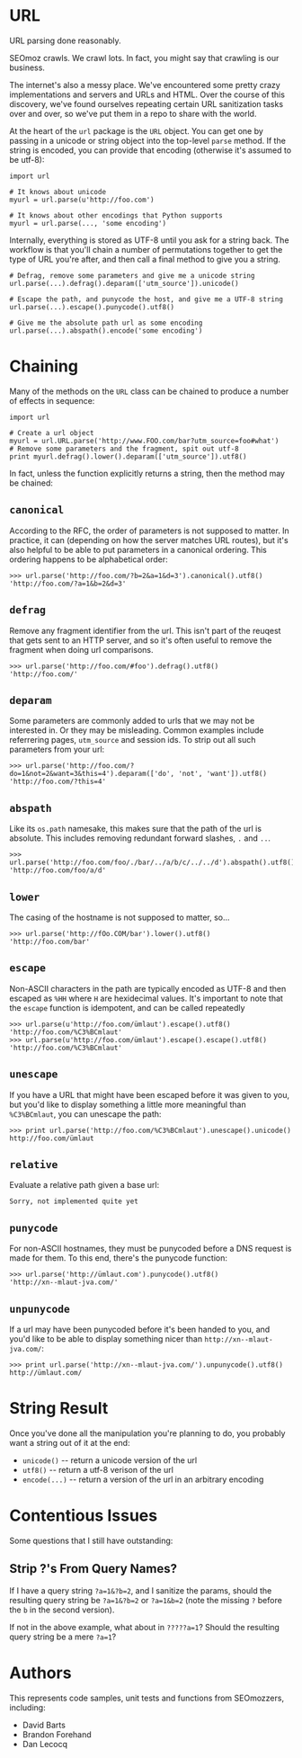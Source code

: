 URL
===
URL parsing done reasonably.

SEOmoz crawls. We crawl lots. In fact, you might say that crawling is our
business.

The internet's also a messy place. We've encountered some pretty crazy
implementations and servers and URLs and HTML. Over the course of this
discovery, we've found ourselves repeating certain URL sanitization tasks over
and over, so we've put them in a repo to share with the world.

At the heart of the `url` package is the `URL` object. You can get one by
passing in a unicode or string object into the top-level `parse` method. If the
string is encoded, you can provide that encoding (otherwise it's assumed to be
utf-8):

    import url

    # It knows about unicode
    myurl = url.parse(u'http://foo.com')

    # It knows about other encodings that Python supports
    myurl = url.parse(..., 'some encoding')

Internally, everything is stored as UTF-8 until you ask for a string back. The
workflow is that you'll chain a number of permutations together to get the type
of URL you're after, and then call a final method to give you a string.

    # Defrag, remove some parameters and give me a unicode string
    url.parse(...).defrag().deparam(['utm_source']).unicode()

    # Escape the path, and punycode the host, and give me a UTF-8 string
    url.parse(...).escape().punycode().utf8()

    # Give me the absolute path url as some encoding
    url.parse(...).abspath().encode('some encoding')

Chaining
========
Many of the methods on the `URL` class can be chained to produce a number of
effects in sequence:

    import url

    # Create a url object
    myurl = url.URL.parse('http://www.FOO.com/bar?utm_source=foo#what')
    # Remove some parameters and the fragment, spit out utf-8
    print myurl.defrag().lower().deparam(['utm_source']).utf8()

In fact, unless the function explicitly returns a string, then the method may
be chained:

`canonical`
-----------
According to the RFC, the order of parameters is not supposed to matter. In
practice, it can (depending on how the server matches URL routes), but it's
also helpful to be able to put parameters in a canonical ordering. This
ordering happens to be alphabetical order:

    >>> url.parse('http://foo.com/?b=2&a=1&d=3').canonical().utf8()
    'http://foo.com/?a=1&b=2&d=3'

`defrag`
--------
Remove any fragment identifier from the url. This isn't part of the reuqest
that gets sent to an HTTP server, and so it's often useful to remove the 
fragment when doing url comparisons.

    >>> url.parse('http://foo.com/#foo').defrag().utf8()
    'http://foo.com/'

`deparam`
---------
Some parameters are commonly added to urls that we may not be interested in. Or
they may be misleading. Common examples include referrering pages, `utm_source`
and session ids. To strip out all such parameters from your url:

    >>> url.parse('http://foo.com/?do=1&not=2&want=3&this=4').deparam(['do', 'not', 'want']).utf8()
    'http://foo.com/?this=4'

`abspath`
---------
Like its `os.path` namesake, this makes sure that the path of the url is
absolute. This includes removing redundant forward slashes, `.` and `..`.

    >>> url.parse('http://foo.com/foo/./bar/../a/b/c/../../d').abspath().utf8()
    'http://foo.com/foo/a/d'

`lower`
-------
The casing of the hostname is not supposed to matter, so...

    >>> url.parse('http://fOo.COM/bar').lower().utf8()
    'http://foo.com/bar'

`escape`
--------
Non-ASCII characters in the path are typically encoded as UTF-8 and then
escaped as `%HH` where `H` are hexidecimal values. It's important to note that
the `escape` function is idempotent, and can be called repeatedly

    >>> url.parse(u'http://foo.com/ümlaut').escape().utf8()
    'http://foo.com/%C3%BCmlaut'
    >>> url.parse(u'http://foo.com/ümlaut').escape().escape().utf8()
    'http://foo.com/%C3%BCmlaut'

`unescape`
----------
If you have a URL that might have been escaped before it was given to you, but
you'd like to display something a little more meaningful than `%C3%BCmlaut`, 
you can unescape the path:

    >>> print url.parse('http://foo.com/%C3%BCmlaut').unescape().unicode()
    http://foo.com/ümlaut

`relative`
----------
Evaluate a relative path given a base url:

    Sorry, not implemented quite yet

`punycode`
----------
For non-ASCII hostnames, they must be punycoded before a DNS request is made
for them. To this end, there's the punycode function:

    >>> url.parse('http://ümlaut.com').punycode().utf8()
    'http://xn--mlaut-jva.com/'

`unpunycode`
------------
If a url may have been punycoded before it's been handed to you, and you'd like
to be able to display something nicer than `http://xn--mlaut-jva.com/`:

    >>> print url.parse('http://xn--mlaut-jva.com/').unpunycode().utf8()
    http://ümlaut.com/

String Result
=============
Once you've done all the manipulation you're planning to do, you probably want
a string out of it at the end:

- `unicode()` -- return a unicode version of the url
- `utf8()` -- return a utf-8 verison of the url
- `encode(...)` -- return a version of the url in an arbitrary encoding

Contentious Issues
==================
Some questions that I still have outstanding:

Strip ?'s From Query Names?
---------------------------
If I have a query string `?a=1&?b=2`, and I sanitize the params, should the
resulting query string be `?a=1&?b=2` or `?a=1&b=2` (note the missing `?`
before the `b` in the second version).

If not in the above example, what about in `?????a=1`? Should the resulting
query string be a mere `?a=1`?

Authors
=======
This represents code samples, unit tests and functions from SEOmozzers,
including:

- David Barts
- Brandon Forehand
- Dan Lecocq
